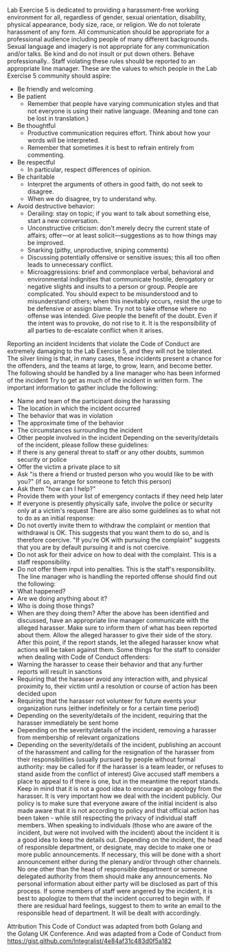 Lab Exercise 5 is dedicated to providing a harassment-free working environment for all, regardless of gender, sexual orientation, disability, physical appearance, body size, race, or religion. We do not tolerate harassment of any form. All communication should be appropriate for a professional audience including people of many different backgrounds.
Sexual language and imagery is not appropriate for any communication and/or talks. Be kind and do not insult or put down others. Behave professionally.. Staff violating these rules should be reported to an appropriate line manager.
These are the values to which people in the Lab Exercise 5 community should aspire:
* Be friendly and welcoming
* Be patient
    * Remember that people have varying communication styles and that not everyone is using their native language. (Meaning and tone can be lost in translation.)
* Be thoughtful
    * Productive communication requires effort. Think about how your words will be interpreted.
    * Remember that sometimes it is best to refrain entirely from commenting.
* Be respectful
    * In particular, respect differences of opinion.
* Be charitable
    * Interpret the arguments of others in good faith, do not seek to disagree.
    * When we do disagree, try to understand why.
* Avoid destructive behavior:
    * Derailing: stay on topic; if you want to talk about something else, start a new conversation.
    * Unconstructive criticism: don't merely decry the current state of affairs; offer—or at least solicit—suggestions as to how things may be improved.
    * Snarking (pithy, unproductive, sniping comments)
    * Discussing potentially offensive or sensitive issues; this all too often leads to unnecessary conflict.
    * Microaggressions: brief and commonplace verbal, behavioral and environmental indignities that communicate hostile, derogatory or negative slights and insults to a person or group.
People are complicated. You should expect to be misunderstood and to misunderstand others; when this inevitably occurs, resist the urge to be defensive or assign blame. Try not to take offense where no offense was intended. Give people the benefit of the doubt. Even if the intent was to provoke, do not rise to it. It is the responsibility of all parties to de-escalate conflict when it arises.

Reporting an incident
Incidents that violate the Code of Conduct are extremely damaging to the Lab Exercise 5, and they will not be tolerated. The silver lining is that, in many cases, these incidents present a chance for the offenders, and the teams at large, to grow, learn, and become better.
The following should be handled by a line manager who has been informed of the incident
Try to get as much of the incident in written form. The important information to gather include the following:
* Name and team of the participant doing the harassing
* The location in which the incident occurred
* The behavior that was in violation
* The approximate time of the behavior
* The circumstances surrounding the incident
* Other people involved in the incident
Depending on the severity/details of the incident, please follow these guidelines:
* If there is any general threat to staff or any other doubts, summon security or police
* Offer the victim a private place to sit
* Ask "is there a friend or trusted person who you would like to be with you?" (if so, arrange for someone to fetch this person)
* Ask them "how can I help?"
* Provide them with your list of emergency contacts if they need help later
* If everyone is presently physically safe, involve the police or security only at a victim's request
There are also some guidelines as to what not to do as an initial response:
* Do not overtly invite them to withdraw the complaint or mention that withdrawal is OK. This suggests that you want them to do so, and is therefore coercive. "If you're OK with pursuing the complaint" suggests that you are by default pursuing it and is not coercive.
* Do not ask for their advice on how to deal with the complaint. This is a staff responsibility.
* Do not offer them input into penalties. This is the staff's responsibility.
The line manager who is handling the reported offense should find out the following:
* What happened?
* Are we doing anything about it?
* Who is doing those things?
* When are they doing them?
After the above has been identified and discussed, have an appropriate line manager communicate with the alleged harasser. Make sure to inform them of what has been reported about them.
Allow the alleged harasser to give their side of the story. After this point, if the report stands, let the alleged harasser know what actions will be taken against them.
Some things for the staff to consider when dealing with Code of Conduct offenders:
* Warning the harasser to cease their behavior and that any further reports will result in sanctions
* Requiring that the harasser avoid any interaction with, and physical proximity to, their victim until a resolution or course of action has been decided upon
* Requiring that the harasser not volunteer for future events your organization runs (either indefinitely or for a certain time period)
* Depending on the severity/details of the incident, requiring that the harasser immediately be sent home
* Depending on the severity/details of the incident, removing a harasser from membership of relevant organizations
* Depending on the severity/details of the incident, publishing an account of the harassment and calling for the resignation of the harasser from their responsibilities (usually pursued by people without formal authority: may be called for if the harasser is a team leader, or refuses to stand aside from the conflict of interest)
Give accused staff members a place to appeal to if there is one, but in the meantime the report stands. Keep in mind that it is not a good idea to encourage an apology from the harasser.
It is very important how we deal with the incident publicly. Our policy is to make sure that everyone aware of the initial incident is also made aware that it is not according to policy and that official action has been taken - while still respecting the privacy of individual staff members. When speaking to individuals (those who are aware of the incident, but were not involved with the incident) about the incident it is a good idea to keep the details out.
Depending on the incident, the head of responsible department, or designate, may decide to make one or more public announcements. If necessary, this will be done with a short announcement either during the plenary and/or through other channels. No one other than the head of responsible department or someone delegated authority from them should make any announcements. No personal information about either party will be disclosed as part of this process.
If some members of staff were angered by the incident, it is best to apologize to them that the incident occurred to begin with. If there are residual hard feelings, suggest to them to write an email to the responsible head of department. It will be dealt with accordingly.

Attribution
This Code of Conduct was adapted from both Golang and the Golang UK Conference. And was adapted from a Code of Conduct from https://gist.github.com/Integralist/4e84af31c483d0f5a182

